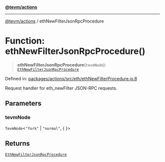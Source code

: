 [**@tevm/actions**](../README.md)

***

[@tevm/actions](../globals.md) / ethNewFilterJsonRpcProcedure

# Function: ethNewFilterJsonRpcProcedure()

> **ethNewFilterJsonRpcProcedure**(`tevmNode`): [`EthNewFilterJsonRpcProcedure`](../type-aliases/EthNewFilterJsonRpcProcedure.md)

Defined in: [packages/actions/src/eth/ethNewFilterProcedure.js:8](https://github.com/evmts/tevm-monorepo/blob/main/packages/actions/src/eth/ethNewFilterProcedure.js#L8)

Request handler for eth_newFilter JSON-RPC requests.

## Parameters

### tevmNode

`TevmNode`\<`"fork"` \| `"normal"`, \{ \}\>

## Returns

[`EthNewFilterJsonRpcProcedure`](../type-aliases/EthNewFilterJsonRpcProcedure.md)
